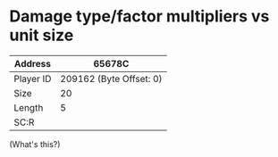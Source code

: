 #  Damage type/factor multipliers vs unit size
Address   | 65678C
----------|-------------
Player ID | 209162 (Byte Offset: 0)
Size 	  | 20
Length 	  | 5
SC:R      | 

(What's this?)
